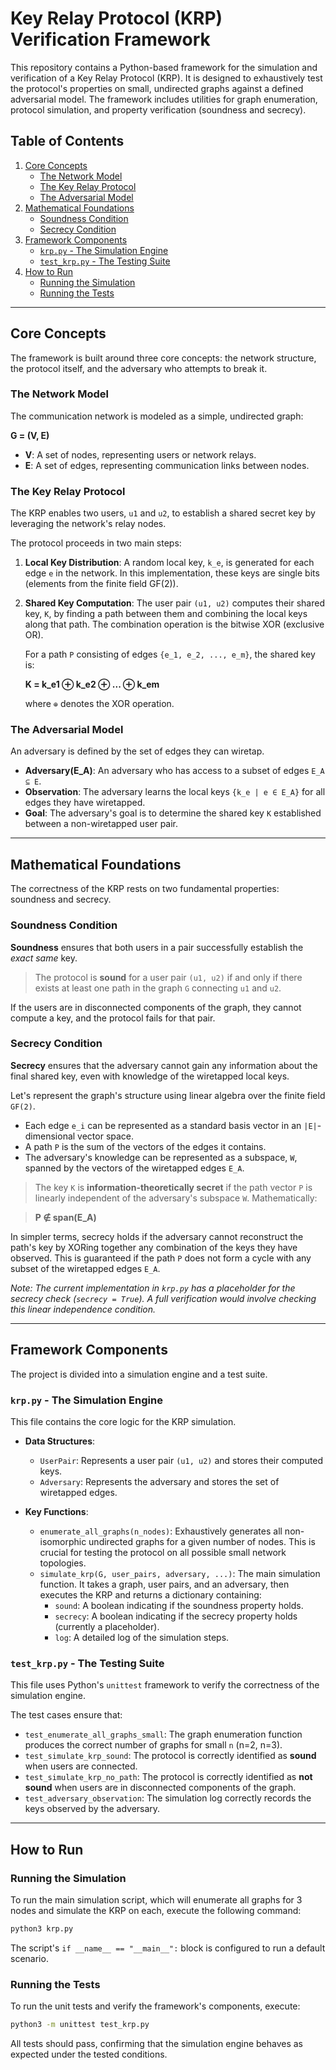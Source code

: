 # Key Relay Protocol (KRP) Verification Framework

This repository contains a Python-based framework for the simulation and verification of a Key Relay Protocol (KRP). It is designed to exhaustively test the protocol's properties on small, undirected graphs against a defined adversarial model. The framework includes utilities for graph enumeration, protocol simulation, and property verification (soundness and secrecy).

## Table of Contents
1. [Core Concepts](#core-concepts)
   - [The Network Model](#the-network-model)
   - [The Key Relay Protocol](#the-key-relay-protocol)
   - [The Adversarial Model](#the-adversarial-model)
2. [Mathematical Foundations](#mathematical-foundations)
   - [Soundness Condition](#soundness-condition)
   - [Secrecy Condition](#secrecy-condition)
3. [Framework Components](#framework-components)
   - [`krp.py` - The Simulation Engine](#krppy---the-simulation-engine)
   - [`test_krp.py` - The Testing Suite](#test_krppy---the-testing-suite)
4. [How to Run](#how-to-run)
   - [Running the Simulation](#running-the-simulation)
   - [Running the Tests](#running-the-tests)

---

## Core Concepts

The framework is built around three core concepts: the network structure, the protocol itself, and the adversary who attempts to break it.

### The Network Model

The communication network is modeled as a simple, undirected graph:

**G = (V, E)**

- **V**: A set of nodes, representing users or network relays.
- **E**: A set of edges, representing communication links between nodes.

### The Key Relay Protocol

The KRP enables two users, `u1` and `u2`, to establish a shared secret key by leveraging the network's relay nodes.

The protocol proceeds in two main steps:

1.  **Local Key Distribution**: A random local key, `k_e`, is generated for each edge `e` in the network. In this implementation, these keys are single bits (elements from the finite field GF(2)).

2.  **Shared Key Computation**: The user pair `(u1, u2)` computes their shared key, `K`, by finding a path between them and combining the local keys along that path. The combination operation is the bitwise XOR (exclusive OR).

    For a path `P` consisting of edges `{e_1, e_2, ..., e_m}`, the shared key is:

    **K = k_e1 ⊕ k_e2 ⊕ ... ⊕ k_em**

    where `⊕` denotes the XOR operation.

### The Adversarial Model

An adversary is defined by the set of edges they can wiretap. 

- **Adversary(E_A)**: An adversary who has access to a subset of edges `E_A ⊆ E`.
- **Observation**: The adversary learns the local keys `{k_e | e ∈ E_A}` for all edges they have wiretapped.
- **Goal**: The adversary's goal is to determine the shared key `K` established between a non-wiretapped user pair.

---

## Mathematical Foundations

The correctness of the KRP rests on two fundamental properties: soundness and secrecy.

### Soundness Condition

**Soundness** ensures that both users in a pair successfully establish the *exact same* key.

> The protocol is **sound** for a user pair `(u1, u2)` if and only if there exists at least one path in the graph `G` connecting `u1` and `u2`.

If the users are in disconnected components of the graph, they cannot compute a key, and the protocol fails for that pair.

### Secrecy Condition

**Secrecy** ensures that the adversary cannot gain any information about the final shared key, even with knowledge of the wiretapped local keys.

Let's represent the graph's structure using linear algebra over the finite field `GF(2)`.

- Each edge `e_i` can be represented as a standard basis vector in an `|E|`-dimensional vector space.
- A path `P` is the sum of the vectors of the edges it contains.
- The adversary's knowledge can be represented as a subspace, `W`, spanned by the vectors of the wiretapped edges `E_A`.

> The key `K` is **information-theoretically secret** if the path vector `P` is linearly independent of the adversary's subspace `W`. Mathematically:

> **P ∉ span(E_A)**

In simpler terms, secrecy holds if the adversary cannot reconstruct the path's key by XORing together any combination of the keys they have observed. This is guaranteed if the path `P` does not form a cycle with any subset of the wiretapped edges `E_A`.

*Note: The current implementation in `krp.py` has a placeholder for the secrecy check (`secrecy = True`). A full verification would involve checking this linear independence condition.*

---

## Framework Components

The project is divided into a simulation engine and a test suite.

### `krp.py` - The Simulation Engine

This file contains the core logic for the KRP simulation.

- **Data Structures**:
  - `UserPair`: Represents a user pair `(u1, u2)` and stores their computed keys.
  - `Adversary`: Represents the adversary and stores the set of wiretapped edges.

- **Key Functions**:
  - `enumerate_all_graphs(n_nodes)`: Exhaustively generates all non-isomorphic undirected graphs for a given number of nodes. This is crucial for testing the protocol on all possible small network topologies.
  - `simulate_krp(G, user_pairs, adversary, ...)`: The main simulation function. It takes a graph, user pairs, and an adversary, then executes the KRP and returns a dictionary containing:
    - `sound`: A boolean indicating if the soundness property holds.
    - `secrecy`: A boolean indicating if the secrecy property holds (currently a placeholder).
    - `log`: A detailed log of the simulation steps.

### `test_krp.py` - The Testing Suite

This file uses Python's `unittest` framework to verify the correctness of the simulation engine.

The test cases ensure that:

- `test_enumerate_all_graphs_small`: The graph enumeration function produces the correct number of graphs for small `n` (n=2, n=3).
- `test_simulate_krp_sound`: The protocol is correctly identified as **sound** when users are connected.
- `test_simulate_krp_no_path`: The protocol is correctly identified as **not sound** when users are in disconnected components of the graph.
- `test_adversary_observation`: The simulation log correctly records the keys observed by the adversary.

---

## How to Run

### Running the Simulation

To run the main simulation script, which will enumerate all graphs for 3 nodes and simulate the KRP on each, execute the following command:

```bash
python3 krp.py
```

The script's `if __name__ == "__main__":` block is configured to run a default scenario.

### Running the Tests

To run the unit tests and verify the framework's components, execute:

```bash
python3 -m unittest test_krp.py
```

All tests should pass, confirming that the simulation engine behaves as expected under the tested conditions.

